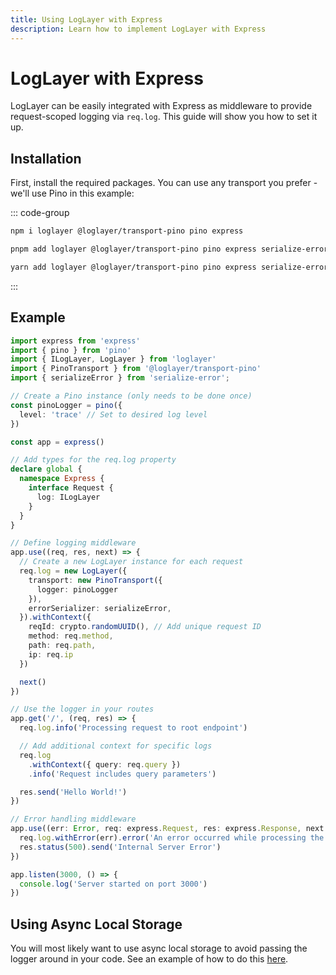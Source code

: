 ```yaml
---
title: Using LogLayer with Express
description: Learn how to implement LogLayer with Express
---
```


# LogLayer with Express

LogLayer can be easily integrated with Express as middleware to provide request-scoped logging via `req.log`. This guide will show you how to set it up.

## Installation

First, install the required packages. You can use any transport you prefer - we'll use Pino in this example:

::: code-group

```sh [npm]
npm i loglayer @loglayer/transport-pino pino express
```

```sh [pnpm]
pnpm add loglayer @loglayer/transport-pino pino express serialize-error
```

```sh [yarn]
yarn add loglayer @loglayer/transport-pino pino express serialize-error
```

:::

## Example

```typescript
import express from 'express'
import { pino } from 'pino'
import { ILogLayer, LogLayer } from 'loglayer'
import { PinoTransport } from '@loglayer/transport-pino'
import { serializeError } from 'serialize-error';

// Create a Pino instance (only needs to be done once)
const pinoLogger = pino({
  level: 'trace' // Set to desired log level
})

const app = express()

// Add types for the req.log property
declare global {
  namespace Express {
    interface Request {
      log: ILogLayer
    }
  }
}

// Define logging middleware
app.use((req, res, next) => {
  // Create a new LogLayer instance for each request
  req.log = new LogLayer({
    transport: new PinoTransport({
      logger: pinoLogger
    }),
    errorSerializer: serializeError,
  }).withContext({
    reqId: crypto.randomUUID(), // Add unique request ID
    method: req.method,
    path: req.path,
    ip: req.ip
  })

  next()
})

// Use the logger in your routes
app.get('/', (req, res) => {
  req.log.info('Processing request to root endpoint')

  // Add additional context for specific logs
  req.log
    .withContext({ query: req.query })
    .info('Request includes query parameters')

  res.send('Hello World!')
})

// Error handling middleware
app.use((err: Error, req: express.Request, res: express.Response, next: express.NextFunction) => {
  req.log.withError(err).error('An error occurred while processing the request')
  res.status(500).send('Internal Server Error')
})

app.listen(3000, () => {
  console.log('Server started on port 3000')
})
```

## Using Async Local Storage

You will most likely want to use async local storage to avoid passing the logger around in your code. 
See an example of how to do this [here](./async-context).

